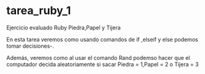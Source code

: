 # tarea_ruby_1
Ejercicio evaluado Ruby Piedra,Papel y Tijera

En esta tarea veremos como usando comandos de if ,elseif y else podemos tomar decisiones-.

Además, veremos como al usar el comando Rand podemso hacer que el computador decida aleatoriamente si sacar Piedra = 1,Papel = 2 o  Tijera = 3
